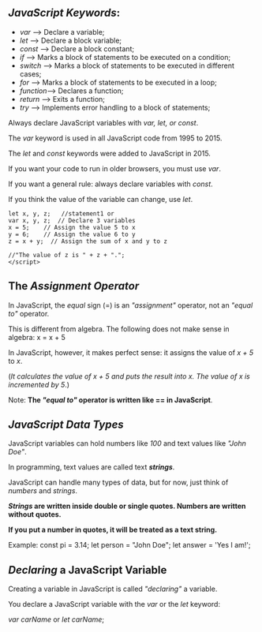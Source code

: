 ## _**JavaScript** Keywords_:

  - _var_     -->    Declare a variable;
  - _let_     -->    Declare a block variable;
  - _const_	  -->    Declare a block constant;
  - _if_      -->    Marks a block of statements to be executed on a condition;
  - _switch_  -->    Marks a block of statements to be executed in different cases;
  - _for_     -->    Marks a block of statements to be executed in a loop;
  - _function_-->   Declares a function;
  - _return_  -->   Exits a function;
  - _try_     -->    Implements error handling to a block of statements;

Always declare JavaScript variables with _var, let, or const_. 

The _var_ keyword is used in all JavaScript code from 1995 to 2015.

The _let_ and _const_ keywords were added to JavaScript in 2015.

If you want your code to run in older browsers, you must use _var_.

If you want a general rule: always declare variables with _const_.

If you think the value of the variable can change, use _let_.

``` <script>
let x, y, z;   //statement1 or
var x, y, z;  // Declare 3 variables
x = 5;    // Assign the value 5 to x
y = 6;    // Assign the value 6 to y
z = x + y;  // Assign the sum of x and y to z

//"The value of z is " + z + ".";
</script>
```
## The _**Assignment** Operator_

In JavaScript, the _equal_ sign (=) is an _"assignment"_ operator, not an _"equal to"_ operator.

This is different from algebra. The following does not make sense in algebra: x = x + 5

In JavaScript, however, it makes perfect sense: it assigns the value of _x + 5_ to _x_.

(_It calculates the value of x + 5 and puts the result into x. The value of x is incremented by 5_.)

Note: 
**The _"equal to"_ operator is written like **==** in JavaScript**.

## _JavaScript_ **_Data Types_**

JavaScript variables can hold numbers like _100_ and text values like _"John Doe"_.

In programming, text values are called text **_strings_**.

JavaScript can handle many types of data, but for now, just think of _numbers_ and _strings_.

**_Strings_ are written inside double or single quotes. Numbers are written without quotes.**

**If you put a number in quotes, it will be treated as a text string.**

Example:
const pi = 3.14;
let person = "John Doe";
let answer = 'Yes I am!';

## **_Declaring_** a JavaScript Variable

Creating a variable in JavaScript is called _"declaring"_   a variable.

You declare a JavaScript variable with the _var_ or the _let_ keyword:

_var carName_ or _let carName_;